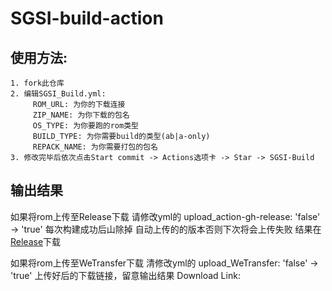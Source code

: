 # SGSI-build-action

## 使用方法:
```
1. fork此仓库
2. 编辑SGSI_Build.yml:
     ROM_URL: 为你的下载连接 
     ZIP_NAME: 为你下载的包名 
     OS_TYPE: 为你要跑的rom类型  
     BUILD_TYPE: 为你需要build的类型(ab|a-only) 
     REPACK_NAME: 为你需要打包的包名
3. 修改完毕后依次点击Start commit -> Actions选项卡 -> Star -> SGSI-Build
```
 
## 输出结果
如果将rom上传至Release下载 请修改yml的 upload_action-gh-release: 'false' -> 'true' 
每次构建成功后山除掉 自动上传的的版本否则下次将会上传失败
结果在[Release](../../releases)下载

如果将rom上传至WeTransfer下载 清修改yml的 upload_WeTransfer: 'false' -> 'true'
上传好后的下载链接，留意输出结果 Download Link:
